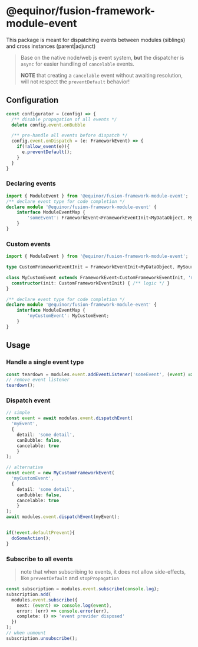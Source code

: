 # @equinor/fusion-framework-module-event

This package is meant for dispatching events between modules (siblings) and cross instances (parent|adjunct)

> Base on the native node/web js event system, __but__ the dispatcher is `async` for easier handling of `cancelable` events.
>
> __NOTE__ that creating a `cancelable` event without awaiting resolution, will not respect the `preventDefault` behavior!

## Configuration

```ts
const configurator = (config) => {
  /** disable propagation of all events */
  delete config.event.onBubble

  /** pre-handle all events before dispatch */
  config.event.onDispatch = (e: FrameworkEvent) => {
    if(!allow_event(e)){
      e.preventDefault();
    }
  } 
}
```

### Declaring events
```ts
import { ModuleEvent } from '@equinor/fusion-framework-module-event';
/** declare event type for code completion */
declare module '@equinor/fusion-framework-module-event' {
    interface ModuleEventMap {
        'someEvent': FrameworkEvent<FrameworkEventInit<MyDataObject, MySource>>;
    }
}
```

### Custom events
```ts
import { ModuleEvent } from '@equinor/fusion-framework-module-event';

type CustomFrameworkEventInit = FrameworkEventInit<MyDataObject, MySource>;

class MyCustomEvent extends FrameworkEvent<CustomFrameworkEventInit, 'myCustomEvent'> {
  constructor(init: CustomFrameworkEventInit) { /** logic */ }
}

/** declare event type for code completion */
declare module '@equinor/fusion-framework-module-event' {
    interface ModuleEventMap {
        'myCustomEvent': MyCustomEvent;
    }
}
```

## Usage

### Handle a single event type
```ts
const teardown = modules.event.addEventListener('someEvent', (event) => console.log(event));
// remove event listener
teardown();
```

### Dispatch event
```ts
// simple
const event = await modules.event.dispatchEvent(
  'myEvent', 
  {
    detail: 'some detail', 
    canBubble: false, 
    cancelable: true
    }
);

// alternative
const event = new MyCustomFrameworkEvent(
  'myCustomEvent', 
  {
    detail: 'some detail', 
    canBubble: false, 
    cancelable: true
    }
);
await modules.event.dispatchEvent(myEvent);


if(!event.defaultPrevent){
  doSomeAction();
}
```

### Subscribe to all events
> note that when subscribing to events, it does not allow side-effects, like `preventDefault` and `stopPropagation`
```ts
const subscription = modules.event.subscribe(console.log);
subscription.add(
  modules.event.subscribe({
    next: (event) => console.log(event),
    error: (err) => console.error(err),
    complete: () => 'event provider disposed'
  })
);
// when unmount
subscription.unsubscribe();
```